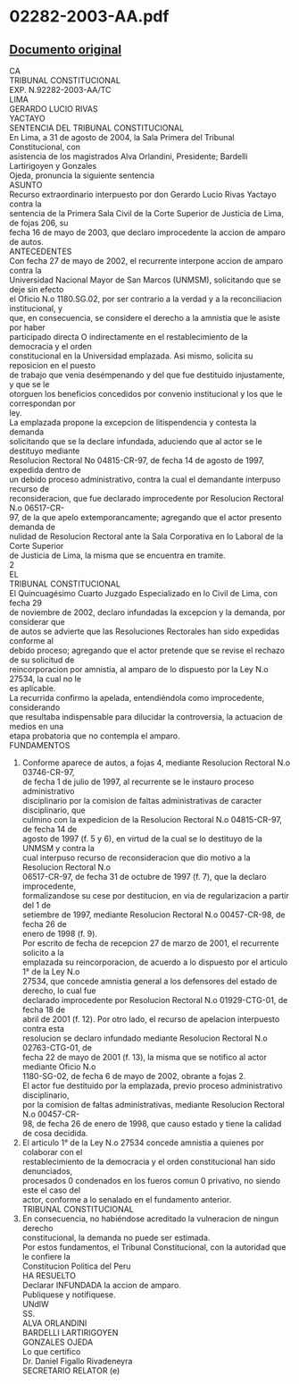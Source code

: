 
02282-2003-AA.pdf
=================
  
[Documento original](https://tc.gob.pe/jurisprudencia/2004/02282-2003-AA.pdf)  
---  
CA  
TRIBUNAL CONSTITUCIONAL  
EXP. N.92282-2003-AA/TC  
LIMA  
GERARDO LUCIO RIVAS  
YACTAYO  
SENTENCIA DEL TRIBUNAL CONSTITUCIONAL  
En Lima, a 31 de agosto de 2004, la Sala Primera del Tribunal Constitucional, con  
asistencia de los magistrados Alva Orlandini, Presidente; Bardelli Lartirigoyen y Gonzales  
Ojeda, pronuncia la siguiente sentencia  
ASUNTO  
Recurso extraordinario interpuesto por don Gerardo Lucio Rivas Yactayo contra la  
sentencia de la Primera Sala Civil de la Corte Superior de Justicia de Lima, de fojas 206, su  
fecha 16 de mayo de 2003, que declaro improcedente la accion de amparo de autos.  
ANTECEDENTES  
Con fecha 27 de mayo de 2002, el recurrente interpone accion de amparo contra la  
Universidad Nacional Mayor de San Marcos (UNMSM), solicitando que se deje sin efecto  
el Oficio N.o 1180.SG.02, por ser contrario a la verdad y a la reconciliacion institucional, y  
que, en consecuencia, se considere el derecho a la amnistia que le asiste por haber  
participado directa O indirectamente en el restablecimiento de la democracia y el orden  
constitucional en la Universidad emplazada. Asi mismo, solicita su reposicion en el puesto  
de trabajo que venia desémpenando y del que fue destituido injustamente, y que se le  
otorguen los beneficios concedidos por convenio institucional y los que le correspondan por  
ley.  
La emplazada propone la excepcion de litispendencia y contesta la demanda  
solicitando que se la declare infundada, aduciendo que al actor se le destituyo mediante  
Resolucion Rectoral No 04815-CR-97, de fecha 14 de agosto de 1997, expedida dentro de  
un debido proceso administrativo, contra la cual el demandante interpuso recurso de  
reconsideracion, que fue declarado improcedente por Resolucion Rectoral N.o 06517-CR-  
97, de la que apelo extemporancamente; agregando que el actor presento demanda de  
nulidad de Resolucion Rectoral ante la Sala Corporativa en lo Laboral de la Corte Superior  
de Justicia de Lima, la misma que se encuentra en tramite.  
2  
EL  
TRIBUNAL CONSTITUCIONAL  
El Quincuagésimo Cuarto Juzgado Especializado en lo Civil de Lima, con fecha 29  
de noviembre de 2002, declaro infundadas la excepcion y la demanda, por considerar que  
de autos se advierte que las Resoluciones Rectorales han sido expedidas conforme al  
debido proceso; agregando que el actor pretende que se revise el rechazo de su solicitud de  
reincorporacion por amnistia, al amparo de lo dispuesto por la Ley N.o 27534, la cual no le  
es aplicable.  
La recurrida confirmo la apelada, entendiéndola como improcedente, considerando  
que resultaba indispensable para dilucidar la controversia, la actuacion de medios en una  
etapa probatoria que no contempla el amparo.  
FUNDAMENTOS  
1. Conforme aparece de autos, a fojas 4, mediante Resolucion Rectoral N.o 03746-CR-97,  
de fecha 1 de julio de 1997, al recurrente se le instauro proceso administrativo  
disciplinario por la comision de faltas administrativas de caracter disciplinario, que  
culmino con la expedicion de la Resolucion Rectoral N.o 04815-CR-97, de fecha 14 de  
agosto de 1997 (f. 5 y 6), en virtud de la cual se lo destituyo de la UNMSM y contra la  
cual interpuso recurso de reconsideracion que dio motivo a la Resolucion Rectoral N.o  
06517-CR-97, de fecha 31 de octubre de 1997 (f. 7), que la declaro improcedente,  
formalizandose su cese por destitucion, en via de regularizacion a partir del 1 de  
setiembre de 1997, mediante Resolucion Rectoral N.o 00457-CR-98, de fecha 26 de  
enero de 1998 (f. 9).  
Por escrito de fecha de recepcion 27 de marzo de 2001, el recurrente solicito a la  
emplazada su reincorporacion, de acuerdo a lo dispuesto por el articulo 1° de la Ley N.o  
27534, que concede amnistia general a los defensores del estado de derecho, lo cual fue  
declarado improcedente por Resolucion Rectoral N.o 01929-CTG-01, de fecha 18 de  
abril de 2001 (f. 12). Por otro lado, el recurso de apelacion interpuesto contra esta  
resolucion se declaro infundado mediante Resolucion Rectoral N.o 02763-CTG-01, de  
fecha 22 de mayo de 2001 (f. 13), la misma que se notifico al actor mediante Oficio N.o  
1180-SG-02, de fecha 6 de mayo de 2002, obrante a fojas 2.  
El actor fue destituido por la emplazada, previo proceso administrativo disciplinario,  
por la comision de faltas administrativas, mediante Resolucion Rectoral N.o 00457-CR-  
98, de fecha 26 de enero de 1998, que causo estado y tiene la calidad de cosa decidida.  
4. El articulo 1° de la Ley N.o 27534 concede amnistia a quienes por colaborar con el  
restablecimiento de la democracia y el orden constitucional han sido denunciados,  
procesados 0 condenados en los fueros comun 0 privativo, no siendo este el caso del  
actor, conforme a lo senalado en el fundamento anterior.  
TRIBUNAL CONSTITUCIONAL  
5. En consecuencia, no habiéndose acreditado la vulneracion de ningun derecho  
constitucional, la demanda no puede ser estimada.  
Por estos fundamentos, el Tribunal Constitucional, con la autoridad que le confiere la  
Constitucion Politica del Peru  
HA RESUELTO  
Declarar INFUNDADA la accion de amparo.  
Publiquese y notifiquese.  
UNdlW  
SS.  
ALVA ORLANDINI  
BARDELLI LARTIRIGOYEN  
GONZALES OJEDA  
Lo que certifico  
Dr. Daniel Figallo Rivadeneyra  
SECRETARIO RELATOR (e)